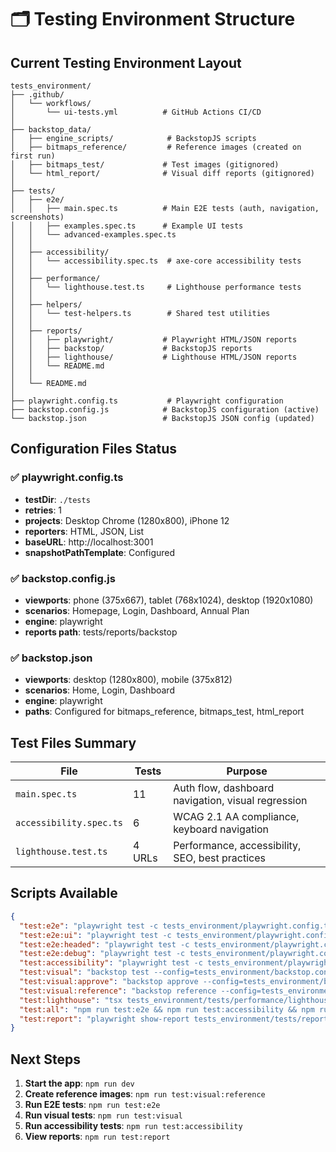 # 🗂️ Testing Environment Structure

## Current Testing Environment Layout

```
tests_environment/
├── .github/
│   └── workflows/
│       └── ui-tests.yml          # GitHub Actions CI/CD
│
├── backstop_data/
│   ├── engine_scripts/            # BackstopJS scripts
│   ├── bitmaps_reference/         # Reference images (created on first run)
│   ├── bitmaps_test/             # Test images (gitignored)
│   └── html_report/              # Visual diff reports (gitignored)
│
├── tests/
│   ├── e2e/
│   │   ├── main.spec.ts          # Main E2E tests (auth, navigation, screenshots)
│   │   ├── examples.spec.ts      # Example UI tests
│   │   └── advanced-examples.spec.ts
│   │
│   ├── accessibility/
│   │   └── accessibility.spec.ts  # axe-core accessibility tests
│   │
│   ├── performance/
│   │   └── lighthouse.test.ts     # Lighthouse performance tests
│   │
│   ├── helpers/
│   │   └── test-helpers.ts        # Shared test utilities
│   │
│   ├── reports/
│   │   ├── playwright/           # Playwright HTML/JSON reports
│   │   ├── backstop/             # BackstopJS reports
│   │   ├── lighthouse/           # Lighthouse HTML/JSON reports
│   │   └── README.md
│   │
│   └── README.md
│
├── playwright.config.ts           # Playwright configuration
├── backstop.config.js            # BackstopJS configuration (active)
└── backstop.json                 # BackstopJS JSON config (updated)
```

## Configuration Files Status

### ✅ playwright.config.ts
- **testDir**: `./tests`
- **retries**: 1
- **projects**: Desktop Chrome (1280x800), iPhone 12
- **reporters**: HTML, JSON, List
- **baseURL**: http://localhost:3001
- **snapshotPathTemplate**: Configured

### ✅ backstop.config.js
- **viewports**: phone (375x667), tablet (768x1024), desktop (1920x1080)
- **scenarios**: Homepage, Login, Dashboard, Annual Plan
- **engine**: playwright
- **reports path**: tests/reports/backstop

### ✅ backstop.json
- **viewports**: desktop (1280x800), mobile (375x812)
- **scenarios**: Home, Login, Dashboard
- **engine**: playwright
- **paths**: Configured for bitmaps_reference, bitmaps_test, html_report

## Test Files Summary

| File | Tests | Purpose |
|------|-------|---------|
| `main.spec.ts` | 11 | Auth flow, dashboard navigation, visual regression |
| `accessibility.spec.ts` | 6 | WCAG 2.1 AA compliance, keyboard navigation |
| `lighthouse.test.ts` | 4 URLs | Performance, accessibility, SEO, best practices |

## Scripts Available

```json
{
  "test:e2e": "playwright test -c tests_environment/playwright.config.ts",
  "test:e2e:ui": "playwright test -c tests_environment/playwright.config.ts --ui",
  "test:e2e:headed": "playwright test -c tests_environment/playwright.config.ts --headed",
  "test:e2e:debug": "playwright test -c tests_environment/playwright.config.ts --debug",
  "test:accessibility": "playwright test -c tests_environment/playwright.config.ts tests_environment/tests/accessibility",
  "test:visual": "backstop test --config=tests_environment/backstop.config.js",
  "test:visual:approve": "backstop approve --config=tests_environment/backstop.config.js",
  "test:visual:reference": "backstop reference --config=tests_environment/backstop.config.js",
  "test:lighthouse": "tsx tests_environment/tests/performance/lighthouse.test.ts",
  "test:all": "npm run test:e2e && npm run test:accessibility && npm run test:visual && npm run test:lighthouse",
  "test:report": "playwright show-report tests_environment/tests/reports/playwright"
}
```

## Next Steps

1. **Start the app**: `npm run dev`
2. **Create reference images**: `npm run test:visual:reference`
3. **Run E2E tests**: `npm run test:e2e`
4. **Run visual tests**: `npm run test:visual`
5. **Run accessibility tests**: `npm run test:accessibility`
6. **View reports**: `npm run test:report`
